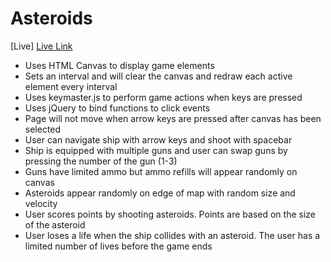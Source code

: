# Asteroids

[Live] [Live Link]

[Live Link]: http://trippdavis.github.io

* Uses HTML Canvas to display game elements
* Sets an interval and will clear the canvas and redraw each active element every interval
* Uses keymaster.js to perform game actions when keys are pressed
* Uses jQuery to bind functions to click events
* Page will not move when arrow keys are pressed after canvas has been selected
* User can navigate ship with arrow keys and shoot with spacebar
* Ship is equipped with multiple guns and user can swap guns by pressing the number of the gun (1-3)
* Guns have limited ammo but ammo refills will appear randomly on canvas
* Asteroids appear randomly on edge of map with random size and velocity
* User scores points by shooting asteroids. Points are based on the size of the asteroid
* User loses a life when the ship collides with an asteroid. The user has a limited number of lives before the game ends
